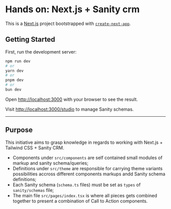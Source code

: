 # Hands on: Next.js + Sanity crm

This is a [Next.js](https://nextjs.org/) project bootstrapped with [`create-next-app`](https://github.com/vercel/next.js/tree/canary/packages/create-next-app).

## Getting Started

First, run the development server:

```bash
npm run dev
# or
yarn dev
# or
pnpm dev
# or
bun dev
```

Open [http://localhost:3000](http://localhost:3000) with your browser to see the result.

Visit [http://localhost:3000/studio](http://localhost:3000/studio) to manage Sanity schemas.

---

## Purpose

This initiative aims to grasp knowledge in regards to working with Next.js + Tailwind CSS + Sanity CRM.

- Components under `src/components` are self contained small modules of markup and sanity schema/queries;
- Definitions under `src/theme` are responsible for carrying theme variants possibilities accross different components markups andd Sanity schema definitions;
- Each Sanity schema (`schema.ts` files) must be set as `types` of `sanity/schemas` file;
- The main file `src/pages/index.tsx` is where all pieces gets combined together to present a combination of Call to Action components.
